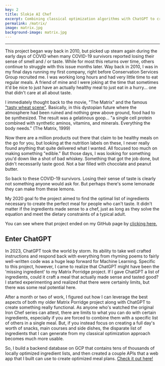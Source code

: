 ```yaml
---
key: 2
title: Slokie AI Chef
excerpt: Combining classical optimization algorithms with ChatGPT to create the optimal mealplan.
permalink: /matrix/
image: matrix.jpg
background-image: matrix.jpg
---
```


<hr />

This project began way back in 2010, but picked up steam again during the early days of COVID when many COVID-19 survivors reported losing their sense of smell and / or taste. While for most this returns over time, others continue to struggle with this issue months later. Way back in 2010, I was in my final days running my first company, right before Conservation Services Group recruited me. I was working long hours and had very little time to eat regular meals. A friend of mine and I were joking at the time that sometimes it'd be nice to just have an actually healthy meal to just eat in a hurry... one that didn't care at all about taste. 

I immediately thought back to the movie, "The Matrix" and the famous ["tasty wheat scene"](https://www.youtube.com/watch?v=v1EcrD5IyxM). Basically, in this dystopian future where the atmosphere had been ruined and nothing grew above ground, food had to be synthesized. The result was a gelatinous goop... "a single cell protein combined with synthetic aminos, vitamins, and minerals. Everything the body needs." (The Matrix, 1999)

Now there are a million products out there that claim to be healthy meals on the go for you, but looking at the nutrition labels on these, I never really found anything that quite delivered what I wanted. All focused too much on making something "edible." But those days, I was looking for something you'd down like a shot of bad whiskey. Something that got the job done, but didn't necessarily taste good. Not a bar filled with chocolate and peanut butter.

So back to these COVID-19 survivors. Losing their sense of taste is clearly not something anyone would ask for. But perhaps there's some lemonade they can make from these lemons. 

My 2020 goal fo the project aimed to find the optimal list of ingredients necessary to create the perfect meal for people who can't taste. It didn't matter if the ingredients made sense to a chef, just as long as they solve the equation and meet the dietary constraints of a typical adult.

You can see where that project ended on my GitHub page by [clicking here.](https://github.com/M00NSH0T/Matrix_Porridge)

## Enter ChatGPT

In 2023, ChatGPT took the world by storm. Its ability to take well crafted instructions and respond back with everything from rhyming poems to fairly well-written code was a huge leap forward for Machine Learning. Specific to this project, however, I came to realize that ChatGPT might have been the 'missing ingredient' to my Matrix Porridge project. If I gave ChatGPT a list of ingredients, could it craft a meal that actually made sense and tasted good? I started experimenting and realized that there were certainly limits, but there was some real potential here.

After a month or two of work, I figured out how I can leverage the best aspects of both my older Matrix Porridge project along with ChatGPT to create something really functional. As anyone who's watched the original Iron Chef series can attest, there are limits to what you can do with certain ingredients, especially if you are forced to combine them with a specific list of others in a single meal. But, if you instead focus on creating a full day's worth of snacks, main courses and side dishes, the disparate list of ingredients that I can generate from my classical optimization approach becomes much more usable.

So, I build a backend database on GCP that contains tens of thousands of locally optimized ingredient lists, and then created a couple APIs that a web app that I built can use to create optimized meal plans. [Check it out here!](https://slokie.com/pages/slokie-ai-meal-planner)

